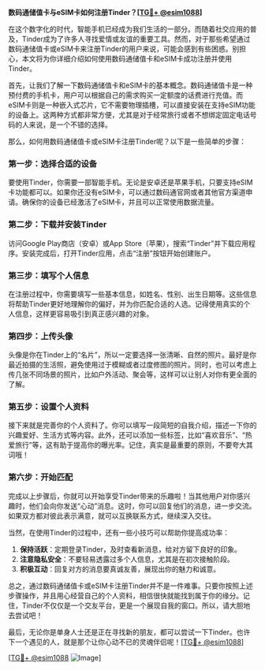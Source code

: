 **数码通储值卡与eSIM卡如何注册Tinder？[[TG💪+ @esim1088](https://t.me/s/esim1088)]**

在这个数字化的时代，智能手机已经成为我们生活的一部分。而随着社交应用的普及，Tinder成为了许多人寻找爱情或友谊的重要工具。然而，对于那些希望通过数码通储值卡或eSIM卡来注册Tinder的用户来说，可能会感到有些困惑。别担心，本文将为你详细介绍如何使用数码通储值卡和eSIM卡成功注册并使用Tinder。

首先，让我们了解一下数码通储值卡和eSIM卡的基本概念。数码通储值卡是一种预付费的手机卡，用户可以根据自己的需求购买一定额度的话费进行充值。而eSIM卡则是一种嵌入式芯片，它不需要物理插槽，可以直接安装在支持eSIM功能的设备上。这两种方式都非常方便，尤其是对于经常旅行或者不想绑定固定电话号码的人来说，是一个不错的选择。

那么，如何用数码通储值卡或eSIM卡注册Tinder呢？以下是一些简单的步骤：

### 第一步：选择合适的设备

要使用Tinder，你需要一部智能手机。无论是安卓还是苹果手机，只要支持eSIM卡功能都可以。如果你还没有eSIM卡，可以通过数码通官网或者其他官方渠道申请。确保你的设备已经激活了eSIM卡，并且可以正常使用数据流量。

### 第二步：下载并安装Tinder

访问Google Play商店（安卓）或App Store（苹果），搜索“Tinder”并下载应用程序。安装完成后，打开Tinder应用，点击“注册”按钮开始创建账户。

### 第三步：填写个人信息

在注册过程中，你需要填写一些基本信息，如姓名、性别、出生日期等。这些信息将帮助Tinder更好地理解你的偏好，并为你匹配合适的人选。记得使用真实的个人信息，这样更容易吸引到真正感兴趣的对象。

### 第四步：上传头像

头像是你在Tinder上的“名片”，所以一定要选择一张清晰、自然的照片。最好是你最近拍摄的生活照，避免使用过于模糊或者过度修图的照片。同时，也可以考虑上传几张不同场景的照片，比如户外活动、聚会等，这样可以让别人对你有更全面的了解。

### 第五步：设置个人资料

接下来就是完善你的个人资料了。你可以填写一段简短的自我介绍，描述一下你的兴趣爱好、生活方式等内容。此外，还可以添加一些标签，比如“喜欢音乐”、“热爱旅行”等，这有助于提高你的曝光率。记住，真实是最重要的原则，不要夸大其词哦！

### 第六步：开始匹配

完成以上步骤后，你就可以开始享受Tinder带来的乐趣啦！当其他用户对你感兴趣时，他们会向你发送“心动”消息。这时，你可以回复他们的消息，进一步交流。如果双方都对彼此表示满意，就可以互换联系方式，继续深入交往。

当然，在使用Tinder的过程中，还有一些小技巧可以帮助你提高成功率：

1. **保持活跃**：定期登录Tinder，及时查看新消息，给对方留下良好的印象。
2. **注意隐私安全**：不要轻易透露过多个人信息，尤其是在初次接触阶段。
3. **积极互动**：回复对方的消息要真诚友善，展现出你的魅力和诚意。

总之，通过数码通储值卡或eSIM卡注册Tinder并不是一件难事。只要你按照上述步骤操作，并且用心经营自己的个人资料，相信很快就能找到属于你的缘分。记住，Tinder不仅仅是一个交友平台，更是一个展现自我的窗口。所以，请大胆地去尝试吧！

最后，无论你是单身人士还是正在寻找新的朋友，都可以尝试一下Tinder。也许下一个遇见的人，就是那个让你心动不已的灵魂伴侣呢！[[TG💪+ @esim1088](https://t.me/s/esim1088)]

[[TG💪+ @esim1088](https://t.me/s/esim1088) ![Image](https://i.postimg.cc/4NQfJmqS/Snipaste-2025-05-13-00-14-12.png)]